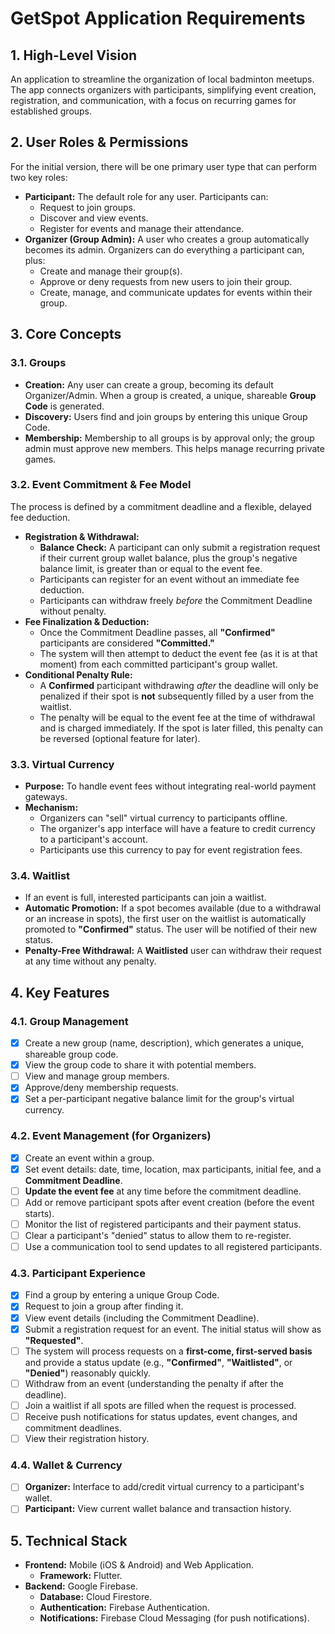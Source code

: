 # GetSpot Application Requirements

## 1. High-Level Vision

An application to streamline the organization of local badminton meetups. The app connects organizers with participants, simplifying event creation, registration, and communication, with a focus on recurring games for established groups.

## 2. User Roles & Permissions

For the initial version, there will be one primary user type that can perform two key roles:

*   **Participant:** The default role for any user. Participants can:
    *   Request to join groups.
    *   Discover and view events.
    *   Register for events and manage their attendance.
*   **Organizer (Group Admin):** A user who creates a group automatically becomes its admin. Organizers can do everything a participant can, plus:
    *   Create and manage their group(s).
    *   Approve or deny requests from new users to join their group.
    *   Create, manage, and communicate updates for events within their group.

## 3. Core Concepts

### 3.1. Groups
*   **Creation:** Any user can create a group, becoming its default Organizer/Admin. When a group is created, a unique, shareable **Group Code** is generated.
*   **Discovery:** Users find and join groups by entering this unique Group Code.
*   **Membership:** Membership to all groups is by approval only; the group admin must approve new members. This helps manage recurring private games.

### 3.2. Event Commitment & Fee Model
The process is defined by a commitment deadline and a flexible, delayed fee deduction.

*   **Registration & Withdrawal:**
    *   **Balance Check:** A participant can only submit a registration request if their current group wallet balance, plus the group's negative balance limit, is greater than or equal to the event fee.
    *   Participants can register for an event without an immediate fee deduction.
    *   Participants can withdraw freely *before* the Commitment Deadline without penalty.
*   **Fee Finalization & Deduction:**
    *   Once the Commitment Deadline passes, all **"Confirmed"** participants are considered **"Committed."**
    *   The system will then attempt to deduct the event fee (as it is at that moment) from each committed participant's group wallet.
*   **Conditional Penalty Rule:**
    *   A **Confirmed** participant withdrawing *after* the deadline will only be penalized if their spot is **not** subsequently filled by a user from the waitlist.
    *   The penalty will be equal to the event fee at the time of withdrawal and is charged immediately. If the spot is later filled, this penalty can be reversed (optional feature for later).

### 3.3. Virtual Currency
*   **Purpose:** To handle event fees without integrating real-world payment gateways.
*   **Mechanism:**
    *   Organizers can "sell" virtual currency to participants offline.
    *   The organizer's app interface will have a feature to credit currency to a participant's account.
    *   Participants use this currency to pay for event registration fees.

### 3.4. Waitlist
*   If an event is full, interested participants can join a waitlist.
*   **Automatic Promotion:** If a spot becomes available (due to a withdrawal or an increase in spots), the first user on the waitlist is automatically promoted to **"Confirmed"** status. The user will be notified of their new status.
*   **Penalty-Free Withdrawal:** A **Waitlisted** user can withdraw their request at any time without any penalty.

## 4. Key Features

### 4.1. Group Management
*   [x] Create a new group (name, description), which generates a unique, shareable group code.
*   [x] View the group code to share it with potential members.
*   [ ] View and manage group members.
*   [x] Approve/deny membership requests.
*   [x] Set a per-participant negative balance limit for the group's virtual currency.

### 4.2. Event Management (for Organizers)
*   [x] Create an event within a group.
*   [x] Set event details: date, time, location, max participants, initial fee, and a **Commitment Deadline**.
*   [ ] **Update the event fee** at any time before the commitment deadline.
*   [ ] Add or remove participant spots after event creation (before the event starts).
*   [ ] Monitor the list of registered participants and their payment status.
*   [ ] Clear a participant's "denied" status to allow them to re-register.
*   [ ] Use a communication tool to send updates to all registered participants.

### 4.3. Participant Experience
*   [x] Find a group by entering a unique Group Code.
*   [x] Request to join a group after finding it.
*   [x] View event details (including the Commitment Deadline).
*   [x] Submit a registration request for an event. The initial status will show as **"Requested"**.
*   [ ] The system will process requests on a **first-come, first-served basis** and provide a status update (e.g., **"Confirmed"**, **"Waitlisted"**, or **"Denied"**) reasonably quickly.
*   [ ] Withdraw from an event (understanding the penalty if after the deadline).
*   [ ] Join a waitlist if all spots are filled when the request is processed.
*   [ ] Receive push notifications for status updates, event changes, and commitment deadlines.
*   [ ] View their registration history.

### 4.4. Wallet & Currency
*   [ ] **Organizer:** Interface to add/credit virtual currency to a participant's wallet.
*   [ ] **Participant:** View current wallet balance and transaction history.

## 5. Technical Stack

*   **Frontend:** Mobile (iOS & Android) and Web Application.
    *   **Framework:** Flutter.
*   **Backend:** Google Firebase.
    *   **Database:** Cloud Firestore.
    *   **Authentication:** Firebase Authentication.
    *   **Notifications:** Firebase Cloud Messaging (for push notifications).
